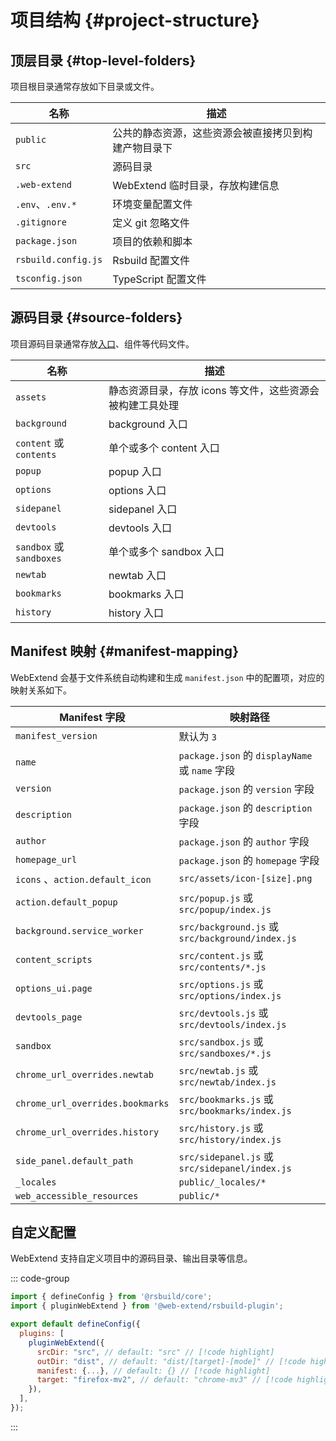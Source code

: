 # 项目结构 {#project-structure}

## 顶层目录 {#top-level-folders}

项目根目录通常存放如下目录或文件。

| 名称                | 描述                                                 |
| ------------------- | ---------------------------------------------------- |
| `public`            | 公共的静态资源，这些资源会被直接拷贝到构建产物目录下 |
| `src`               | 源码目录                                             |
| `.web-extend`       | WebExtend 临时目录，存放构建信息                     |
| `.env`、`.env.*`    | 环境变量配置文件                                     |
| `.gitignore`        | 定义 git 忽略文件                                    |
| `package.json`      | 项目的依赖和脚本                                     |
| `rsbuild.config.js` | Rsbuild 配置文件                                     |
| `tsconfig.json`     | TypeScript 配置文件                                  |

## 源码目录 {#source-folders}

项目源码目录通常存放[入口](./extension-entrypoints.md)、组件等代码文件。

| 名称                     | 描述                                                      |
| ------------------------ | --------------------------------------------------------- |
| `assets`                 | 静态资源目录，存放 icons 等文件，这些资源会被构建工具处理 |
| `background`             | background 入口                                           |
| `content` 或 `contents`  | 单个或多个 content 入口                                   |
| `popup`                  | popup 入口                                                |
| `options`                | options 入口                                              |
| `sidepanel`              | sidepanel 入口                                            |
| `devtools`               | devtools 入口                                             |
| `sandbox` 或 `sandboxes` | 单个或多个 sandbox 入口                                   |
| `newtab`                 | newtab 入口                                               |
| `bookmarks`              | bookmarks 入口                                            |
| `history`                | history 入口                                              |

## Manifest 映射 {#manifest-mapping}

WebExtend 会基于文件系统自动构建和生成 `manifest.json` 中的配置项，对应的映射关系如下。

| Manifest 字段                    | 映射路径                                         |
| -------------------------------- | ------------------------------------------------ |
| `manifest_version`               | 默认为 `3`                                       |
| `name`                           | `package.json` 的 `displayName` 或 `name` 字段   |
| `version`                        | `package.json` 的 `version` 字段                 |
| `description`                    | `package.json` 的 `description` 字段             |
| `author`                         | `package.json` 的 `author` 字段                  |
| `homepage_url`                   | `package.json` 的 `homepage` 字段                |
| `icons` 、`action.default_icon`  | `src/assets/icon-[size].png`                     |
| `action.default_popup`           | `src/popup.js` 或 `src/popup/index.js`           |
| `background.service_worker`      | `src/background.js` 或 `src/background/index.js` |
| `content_scripts`                | `src/content.js` 或 `src/contents/*.js`          |
| `options_ui.page`                | `src/options.js` 或 `src/options/index.js`       |
| `devtools_page`                  | `src/devtools.js` 或 `src/devtools/index.js`     |
| `sandbox`                        | `src/sandbox.js` 或 `src/sandboxes/*.js`         |
| `chrome_url_overrides.newtab`    | `src/newtab.js` 或 `src/newtab/index.js`         |
| `chrome_url_overrides.bookmarks` | `src/bookmarks.js` 或 `src/bookmarks/index.js`   |
| `chrome_url_overrides.history`   | `src/history.js` 或 `src/history/index.js`       |
| `side_panel.default_path`        | `src/sidepanel.js` 或 `src/sidepanel/index.js`   |
| `_locales`                       | `public/_locales/*`                              |
| `web_accessible_resources`       | `public/*`                                       |

## 自定义配置

WebExtend 支持自定义项目中的源码目录、输出目录等信息。

::: code-group

```js [rsbuild.config.js]
import { defineConfig } from '@rsbuild/core';
import { pluginWebExtend } from '@web-extend/rsbuild-plugin';

export default defineConfig({
  plugins: [
    pluginWebExtend({
      srcDir: "src", // default: "src" // [!code highlight]
      outDir: "dist", // default: "dist/[target]-[mode]" // [!code highlight]
      manifest: {...}, // default: {} // [!code highlight]
      target: "firefox-mv2", // default: "chrome-mv3" // [!code highlight]
    }),
  ],
});
```

:::

